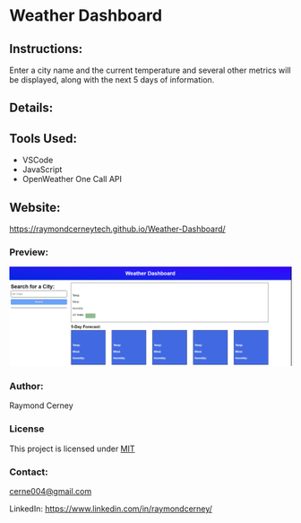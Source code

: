 # Weather Dashboard

## Instructions:
Enter a city name and the current temperature and several other metrics will be displayed, along with the next 5 days of information.

## Details:

## Tools Used:

- VSCode
- JavaScript
- OpenWeather One Call API

## Website:

https://raymondcerneytech.github.io/Weather-Dashboard/

### Preview:

![Picture of Weather Dashboard](./assets/images/weather-dashboard-preview.png)

### Author:

Raymond Cerney

### License

This project is licensed under [MIT](https://opensource.org/licenses/MIT)

### Contact:

cerne004@gmail.com

LinkedIn: https://www.linkedin.com/in/raymondcerney/
